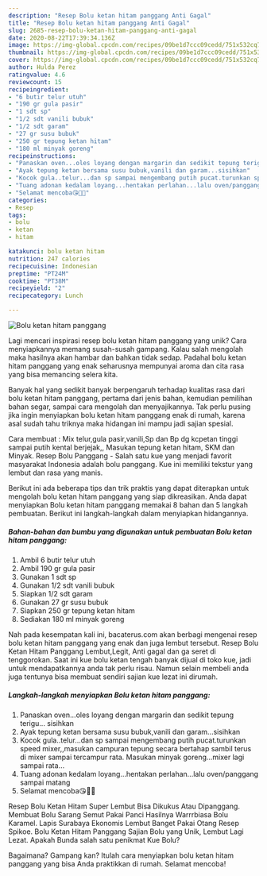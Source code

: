 ```yaml
---
description: "Resep Bolu ketan hitam panggang Anti Gagal"
title: "Resep Bolu ketan hitam panggang Anti Gagal"
slug: 2685-resep-bolu-ketan-hitam-panggang-anti-gagal
date: 2020-08-22T17:39:34.136Z
image: https://img-global.cpcdn.com/recipes/09be1d7ccc09cedd/751x532cq70/bolu-ketan-hitam-panggang-foto-resep-utama.jpg
thumbnail: https://img-global.cpcdn.com/recipes/09be1d7ccc09cedd/751x532cq70/bolu-ketan-hitam-panggang-foto-resep-utama.jpg
cover: https://img-global.cpcdn.com/recipes/09be1d7ccc09cedd/751x532cq70/bolu-ketan-hitam-panggang-foto-resep-utama.jpg
author: Hulda Perez
ratingvalue: 4.6
reviewcount: 15
recipeingredient:
- "6 butir telur utuh"
- "190 gr gula pasir"
- "1 sdt sp"
- "1/2 sdt vanili bubuk"
- "1/2 sdt garam"
- "27 gr susu bubuk"
- "250 gr tepung ketan hitam"
- "180 ml minyak goreng"
recipeinstructions:
- "Panaskan oven...oles loyang dengan margarin dan sedikit tepung terigu... sisihkan"
- "Ayak tepung ketan bersama susu bubuk,vanili dan garam...sisihkan"
- "Kocok gula..telur...dan sp sampai mengembang putih pucat.turunkan speed mixer,,masukan campuran tepung secara bertahap sambil terus di mixer sampai tercampur rata. Masukan minyak goreng...mixer lagi sampai rata..."
- "Tuang adonan kedalam loyang...hentakan perlahan...lalu oven/panggang sampai matang"
- "Selamat mencoba😘🤗💞"
categories:
- Resep
tags:
- bolu
- ketan
- hitam

katakunci: bolu ketan hitam 
nutrition: 247 calories
recipecuisine: Indonesian
preptime: "PT24M"
cooktime: "PT38M"
recipeyield: "2"
recipecategory: Lunch

---
```



![Bolu ketan hitam panggang](https://img-global.cpcdn.com/recipes/09be1d7ccc09cedd/751x532cq70/bolu-ketan-hitam-panggang-foto-resep-utama.jpg)

Lagi mencari inspirasi resep bolu ketan hitam panggang yang unik? Cara menyiapkannya memang susah-susah gampang. Kalau salah mengolah maka hasilnya akan hambar dan bahkan tidak sedap. Padahal bolu ketan hitam panggang yang enak seharusnya mempunyai aroma dan cita rasa yang bisa memancing selera kita.

Banyak hal yang sedikit banyak berpengaruh terhadap kualitas rasa dari bolu ketan hitam panggang, pertama dari jenis bahan, kemudian pemilihan bahan segar, sampai cara mengolah dan menyajikannya. Tak perlu pusing jika ingin menyiapkan bolu ketan hitam panggang enak di rumah, karena asal sudah tahu triknya maka hidangan ini mampu jadi sajian spesial.

Cara membuat : Mix telur,gula pasir,vanili,Sp dan Bp dg kcpetan tinggi sampai putih kental berjejak,, Masukan tepung ketan hitam, SKM dan Minyak. Resep Bolu Panggang - Salah satu kue yang menjadi favorit masyarakat Indonesia adalah bolu panggang. Kue ini memiliki tekstur yang lembut dan rasa yang manis.


Berikut ini ada beberapa tips dan trik praktis yang dapat diterapkan untuk mengolah bolu ketan hitam panggang yang siap dikreasikan. Anda dapat menyiapkan Bolu ketan hitam panggang memakai 8 bahan dan 5 langkah pembuatan. Berikut ini langkah-langkah dalam menyiapkan hidangannya.

<!--inarticleads1-->

##### Bahan-bahan dan bumbu yang digunakan untuk pembuatan Bolu ketan hitam panggang:

1. Ambil 6 butir telur utuh
1. Ambil 190 gr gula pasir
1. Gunakan 1 sdt sp
1. Gunakan 1/2 sdt vanili bubuk
1. Siapkan 1/2 sdt garam
1. Gunakan 27 gr susu bubuk
1. Siapkan 250 gr tepung ketan hitam
1. Sediakan 180 ml minyak goreng


Nah pada kesempatan kali ini, bacaterus.com akan berbagi mengenai resep bolu ketan hitam panggang yang enak dan juga lembut tersebut. Resep Bolu Ketan Hitam Panggang Lembut,Legit, Anti gagal dan ga seret di tenggorokan. Saat ini kue bolu ketan tengah banyak dijual di toko kue, jadi untuk mendapatkannya anda tak perlu risau. Namun selain membeli anda juga tentunya bisa membuat sendiri sajian kue lezat ini dirumah. 

<!--inarticleads2-->

##### Langkah-langkah menyiapkan Bolu ketan hitam panggang:

1. Panaskan oven...oles loyang dengan margarin dan sedikit tepung terigu... sisihkan
1. Ayak tepung ketan bersama susu bubuk,vanili dan garam...sisihkan
1. Kocok gula..telur...dan sp sampai mengembang putih pucat.turunkan speed mixer,,masukan campuran tepung secara bertahap sambil terus di mixer sampai tercampur rata. Masukan minyak goreng...mixer lagi sampai rata...
1. Tuang adonan kedalam loyang...hentakan perlahan...lalu oven/panggang sampai matang
1. Selamat mencoba😘🤗💞


Resep Bolu Ketan Hitam Super Lembut Bisa Dikukus Atau Dipanggang. Membuat Bolu Sarang Semut Pakai Panci Hasilnya Warrrbiasa Bolu Karamel. Lapis Surabaya Ekonomis Lembut Banget Pakai Otang Resep Spikoe. Bolu Ketan Hitam Panggang Sajian Bolu yang Unik, Lembut Lagi Lezat. Apakah Bunda salah satu penikmat Kue Bolu? 

Bagaimana? Gampang kan? Itulah cara menyiapkan bolu ketan hitam panggang yang bisa Anda praktikkan di rumah. Selamat mencoba!
